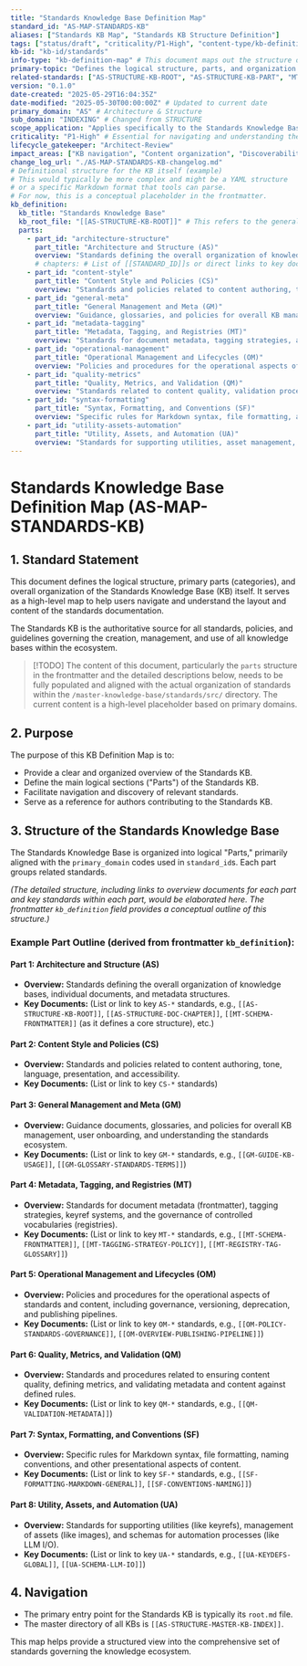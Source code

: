 ```yaml
---
title: "Standards Knowledge Base Definition Map"
standard_id: "AS-MAP-STANDARDS-KB"
aliases: ["Standards KB Map", "Standards KB Structure Definition"]
tags: ["status/draft", "criticality/P1-High", "content-type/kb-definition-map", "topic/architecture", "topic/indexing", "kb-id/standards"]
kb-id: "kb-id/standards"
info-type: "kb-definition-map" # This document maps out the structure of the Standards KB
primary-topic: "Defines the logical structure, parts, and organization of the Standards Knowledge Base itself."
related-standards: ["AS-STRUCTURE-KB-ROOT", "AS-STRUCTURE-KB-PART", "MT-SCHEMA-FRONTMATTER", "AS-STRUCTURE-MASTER-KB-INDEX"]
version: "0.1.0"
date-created: "2025-05-29T16:04:35Z"
date-modified: "2025-05-30T00:00:00Z" # Updated to current date
primary_domain: "AS" # Architecture & Structure
sub_domain: "INDEXING" # Changed from STRUCTURE
scope_application: "Applies specifically to the Standards Knowledge Base, defining its internal organization and primary components."
criticality: "P1-High" # Essential for navigating and understanding the Standards KB.
lifecycle_gatekeeper: "Architect-Review"
impact_areas: ["KB navigation", "Content organization", "Discoverability of standards", "Authoring within the Standards KB"]
change_log_url: "./AS-MAP-STANDARDS-KB-changelog.md"
# Definitional structure for the KB itself (example)
# This would typically be more complex and might be a YAML structure
# or a specific Markdown format that tools can parse.
# For now, this is a conceptual placeholder in the frontmatter.
kb_definition:
  kb_title: "Standards Knowledge Base"
  kb_root_file: "[[AS-STRUCTURE-KB-ROOT]]" # This refers to the general standard for KB roots. The actual root for this KB would be standards/src/root.md or similar.
  parts:
    - part_id: "architecture-structure"
      part_title: "Architecture and Structure (AS)"
      overview: "Standards defining the overall organization of knowledge bases, documents, and metadata."
      # chapters: # List of [[STANDARD_ID]]s or direct links to key documents in this part
    - part_id: "content-style"
      part_title: "Content Style and Policies (CS)"
      overview: "Standards and policies related to content authoring, tone, language, and presentation."
    - part_id: "general-meta"
      part_title: "General Management and Meta (GM)"
      overview: "Guidance, glossaries, and policies for overall KB management and usage."
    - part_id: "metadata-tagging"
      part_title: "Metadata, Tagging, and Registries (MT)"
      overview: "Standards for document metadata, tagging strategies, and controlled vocabularies."
    - part_id: "operational-management"
      part_title: "Operational Management and Lifecycles (OM)"
      overview: "Policies and procedures for the operational aspects of standards, including governance, versioning, and publishing."
    - part_id: "quality-metrics"
      part_title: "Quality, Metrics, and Validation (QM)"
      overview: "Standards related to content quality, validation processes, and metrics."
    - part_id: "syntax-formatting"
      part_title: "Syntax, Formatting, and Conventions (SF)"
      overview: "Specific rules for Markdown syntax, file formatting, and naming conventions."
    - part_id: "utility-assets-automation"
      part_title: "Utility, Assets, and Automation (UA)"
      overview: "Standards for supporting utilities, asset management, and automation schemas."
---
```


# Standards Knowledge Base Definition Map (AS-MAP-STANDARDS-KB)

## 1. Standard Statement

This document defines the logical structure, primary parts (categories), and overall organization of the Standards Knowledge Base (KB) itself. It serves as a high-level map to help users navigate and understand the layout and content of the standards documentation.

The Standards KB is the authoritative source for all standards, policies, and guidelines governing the creation, management, and use of all knowledge bases within the ecosystem.

> [!TODO] The content of this document, particularly the `parts` structure in the frontmatter and the detailed descriptions below, needs to be fully populated and aligned with the actual organization of standards within the `/master-knowledge-base/standards/src/` directory. The current content is a high-level placeholder based on primary domains.

## 2. Purpose

The purpose of this KB Definition Map is to:
-   Provide a clear and organized overview of the Standards KB.
-   Define the main logical sections ("Parts") of the Standards KB.
-   Facilitate navigation and discovery of relevant standards.
-   Serve as a reference for authors contributing to the Standards KB.

## 3. Structure of the Standards Knowledge Base

The Standards Knowledge Base is organized into logical "Parts," primarily aligned with the `primary_domain` codes used in `standard_id`s. Each part groups related standards.

*(The detailed structure, including links to overview documents for each part and key standards within each part, would be elaborated here. The frontmatter `kb_definition` field provides a conceptual outline of this structure.)*

### Example Part Outline (derived from frontmatter `kb_definition`):

#### Part 1: Architecture and Structure (AS)
-   **Overview:** Standards defining the overall organization of knowledge bases, individual documents, and metadata structures.
-   **Key Documents:** (List or link to key `AS-*` standards, e.g., `[[AS-STRUCTURE-KB-ROOT]]`, `[[AS-STRUCTURE-DOC-CHAPTER]]`, `[[MT-SCHEMA-FRONTMATTER]]` (as it defines a core structure), etc.)

#### Part 2: Content Style and Policies (CS)
-   **Overview:** Standards and policies related to content authoring, tone, language, presentation, and accessibility.
-   **Key Documents:** (List or link to key `CS-*` standards)

#### Part 3: General Management and Meta (GM)
-   **Overview:** Guidance documents, glossaries, and policies for overall KB management, user onboarding, and understanding the standards ecosystem.
-   **Key Documents:** (List or link to key `GM-*` standards, e.g., `[[GM-GUIDE-KB-USAGE]]`, `[[GM-GLOSSARY-STANDARDS-TERMS]]`)

#### Part 4: Metadata, Tagging, and Registries (MT)
-   **Overview:** Standards for document metadata (frontmatter), tagging strategies, keyref systems, and the governance of controlled vocabularies (registries).
-   **Key Documents:** (List or link to key `MT-*` standards, e.g., `[[MT-SCHEMA-FRONTMATTER]]`, `[[MT-TAGGING-STRATEGY-POLICY]]`, `[[MT-REGISTRY-TAG-GLOSSARY]]`)

#### Part 5: Operational Management and Lifecycles (OM)
-   **Overview:** Policies and procedures for the operational aspects of standards and content, including governance, versioning, deprecation, and publishing pipelines.
-   **Key Documents:** (List or link to key `OM-*` standards, e.g., `[[OM-POLICY-STANDARDS-GOVERNANCE]]`, `[[OM-OVERVIEW-PUBLISHING-PIPELINE]]`)

#### Part 6: Quality, Metrics, and Validation (QM)
-   **Overview:** Standards and procedures related to ensuring content quality, defining metrics, and validating metadata and content against defined rules.
-   **Key Documents:** (List or link to key `QM-*` standards, e.g., `[[QM-VALIDATION-METADATA]]`)

#### Part 7: Syntax, Formatting, and Conventions (SF)
-   **Overview:** Specific rules for Markdown syntax, file formatting, naming conventions, and other presentational aspects of content.
-   **Key Documents:** (List or link to key `SF-*` standards, e.g., `[[SF-FORMATTING-MARKDOWN-GENERAL]]`, `[[SF-CONVENTIONS-NAMING]]`)

#### Part 8: Utility, Assets, and Automation (UA)
-   **Overview:** Standards for supporting utilities (like keyrefs), management of assets (like images), and schemas for automation processes (like LLM I/O).
-   **Key Documents:** (List or link to key `UA-*` standards, e.g., `[[UA-KEYDEFS-GLOBAL]]`, `[[UA-SCHEMA-LLM-IO]]`)

## 4. Navigation
-   The primary entry point for the Standards KB is typically its `root.md` file.
-   The master directory of all KBs is `[[AS-STRUCTURE-MASTER-KB-INDEX]]`.

This map helps provide a structured view into the comprehensive set of standards governing the knowledge ecosystem.
